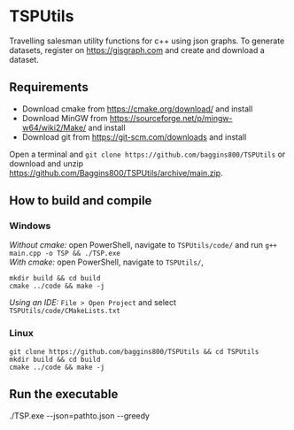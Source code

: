 # TSPUtils
Travelling salesman utility functions for c++ using json graphs. To generate datasets, register on https://gisgraph.com and create and download a dataset.
## Requirements
* Download cmake from https://cmake.org/download/ and install
* Download MinGW from https://sourceforge.net/p/mingw-w64/wiki2/Make/ and install
* Download git from https://git-scm.com/downloads and install

Open a terminal and `git clone https://github.com/baggins800/TSPUtils` or download and unzip https://github.com/Baggins800/TSPUtils/archive/main.zip.
## How to build and compile
### Windows
*Without cmake:* open PowerShell, navigate to `TSPUtils/code/` and run `g++ main.cpp -o TSP && ./TSP.exe`\
*With cmake:* open PowerShell, navigate to `TSPUtils/`,
```
mkdir build && cd build
cmake ../code && make -j
```
*Using an IDE:* `File > Open Project` and select `TSPUtils/code/CMakeLists.txt`
### Linux
```
git clone https://github.com/baggins800/TSPUtils && cd TSPUtils
mkdir build && cd build
cmake ../code && make -j
```

## Run the executable
./TSP.exe --json=pathto.json --greedy
